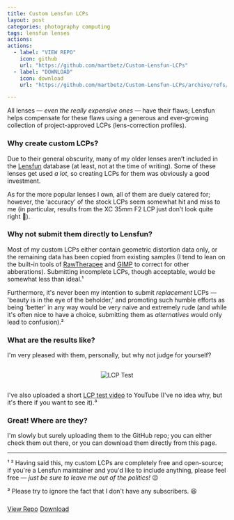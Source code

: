 ```yaml
---
title: Custom Lensfun LCPs
layout: post
categories: photography computing
tags: lensfun lenses
actions: 
actions: 
  - label: "VIEW REPO"
    icon: github
    url: "https://github.com/martbetz/Custom-Lensfun-LCPs"
  - label: "DOWNLOAD"
    icon: download
    url: "https://github.com/martbetz/Custom-Lensfun-LCPs/archive/refs/heads/main.zip"

---
```


All lenses — <i>even the really expensive ones</i> — have their flaws; Lensfun helps compensate for these flaws using a generous and ever-growing collection of project-approved LCPs (lens-correction profiles).

### Why create custom LCPs? ###

Due to their general obscurity, many of my older lenses aren’t included in the [Lensfun](https://github.com/lensfun/lensfun) database (at least, not at the time of writing). Some of these lenses get used _a lot_, so creating LCPs for them was obviously a good investment. 

As for the more popular lenses I own, all of them are duely catered for; however, the ‘accuracy’ of the stock LCPs seem somewhat hit and miss to me (in particular, results from the XC 35mm F2 LCP just don’t look quite right 🤔).

### Why not submit them directly to Lensfun? ###

Most of my custom LCPs either contain geometric distortion data only, or the remaining data has been copied from existing samples (I tend to lean on the built-in tools of [RawTherapee](https://github.com/Beep6581/RawTherapee) and [GIMP](https://github.com/GNOME/gimp) to correct for other abberations). Submitting incomplete LCPs, though acceptable, would be somewhat less than ideal.¹

Furthermore, it's never been my intention to submit _replacement_ LCPs — 'beauty is in the eye of the beholder,' and promoting such humble efforts as being 'better' in any way would be very naive and extremely rude (and while it's often nice to have a choice, submitting them as _alternatives_ would only lead to confusion).²

### What are the results like? ###

I'm very pleased with them, personally, but why not judge for yourself?

<div align="center">
<p>
 <img style="padding-top: 15px; padding-bottom: 15px;" src="https://assets0.ello.co/uploads/asset/attachment/15653744/ello-optimized-1a1cdaab.gif" alt="LCP Test">
</p>
</div>

I've also uploaded a short [LCP test video](https://youtu.be/r3FstrYvvno) to YouTube (I've no idea why, but it's there if you want to see it).³ 

### Great! Where are they? ###

I'm slowly but surely uploading them to the GitHub repo; you can either check them out there, or you can download them directly from this page.

---

¹ ² Having said this, my custom LCPs are completely free and open-source; if you're a Lensfun maintainer and you'd like to include anything, please feel free — <i>just be sure to leave me out of the politics!</i> 😉
<br>

³ Please try to ignore the fact that I don't have any subscribers.&nbsp;😆

<!-- Place this tag where you want the button to render. -->

<p style="padding-top: 10px;">
<a class="github-button" href="https://github.com/martbetz/Custom-Lensfun-LCPs" data-size="large" aria-label="View Repo">View Repo</a><a style="margin-right: 5px;"></a><a class="github-button" href="https://github.com/martbetz/Custom-Lensfun-LCPs/archive/refs/heads/main.zip" data-icon="octicon-download" data-size="large" aria-label="Download">Download</a>
</p>
